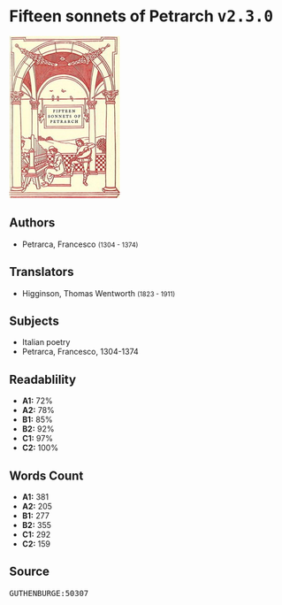 # Fifteen sonnets of Petrarch <kbd>v2.3.0</kbd>

![](./cover.medium.jpg "")

## Authors


 - Petrarca, Francesco <small>(1304 - 1374)</small>

## Translators


 - Higginson, Thomas Wentworth <small>(1823 - 1911)</small>

## Subjects


 - Italian poetry
 - Petrarca, Francesco, 1304-1374

## Readablility


 - **A1:** 72%
 - **A2:** 78%
 - **B1:** 85%
 - **B2:** 92%
 - **C1:** 97%
 - **C2:** 100%

## Words Count


 - **A1:** 381
 - **A2:** 205
 - **B1:** 277
 - **B2:** 355
 - **C1:** 292
 - **C2:** 159

## Source


<kbd>GUTHENBURGE:50307</kbd>
